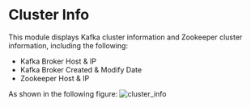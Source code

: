 # Cluster Info

This module displays Kafka cluster information and Zookeeper cluster information, including the following:
  * Kafka Broker Host & IP
  * Kafka Broker Created & Modify Date
  * Zookeeper Host & IP

As shown in the following figure:
![cluster_info](../res/cluster_info@2x.png)

